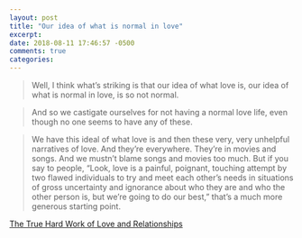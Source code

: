 ```yaml
---
layout: post
title: "Our idea of what is normal in love"
excerpt: 
date: 2018-08-11 17:46:57 -0500
comments: true
categories: 
---
```


> Well, I think what’s striking is that our idea of what love is, our idea of what is normal in love, is so not normal.

> And so we castigate ourselves for not having a normal love life, even though no one seems to have any of these.

> We have this ideal of what love is and then these very, very unhelpful narratives of love. And they’re everywhere. They’re in movies and songs. And we mustn’t blame songs and movies too much. But if you say to people, “Look, love is a painful, poignant, touching attempt by two flawed individuals to try and meet each other’s needs in situations of gross uncertainty and ignorance about who they are and who the other person is, but we’re going to do our best,” that’s a much more generous starting point.

[The True Hard Work of Love and Relationships](https://onbeing.org/programs/alain-de-botton-the-true-hard-work-of-love-and-relationships-aug2018/)
